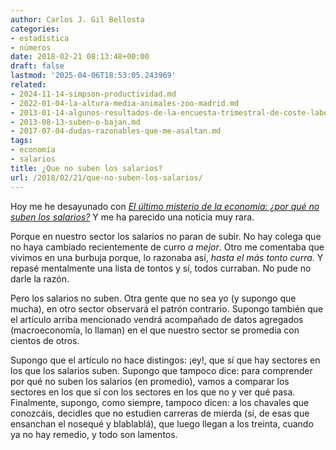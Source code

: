 ```yaml
---
author: Carlos J. Gil Bellosta
categories:
- estadística
- números
date: 2018-02-21 08:13:48+00:00
draft: false
lastmod: '2025-04-06T18:53:05.243969'
related:
- 2024-11-14-simpson-productividad.md
- 2022-01-04-la-altura-media-animales-zoo-madrid.md
- 2013-01-14-algunos-resultados-de-la-encuesta-trimestral-de-coste-laboral.md
- 2013-08-13-suben-o-bajan.md
- 2017-07-04-dudas-razonables-que-me-asaltan.md
tags:
- economía
- salarios
title: ¿Que no suben los salarios?
url: /2018/02/21/que-no-suben-los-salarios/
---
```


Hoy me he desayunado con [_El último misterio de la economía: ¿por qué no suben los salarios?_](https://www.elconfidencial.com/economia/2018-02-18/salarios-bce-paro-pib-weidmann-precios-inflaicon-ipc-globalizacion-multinacionales-devaluacion-fmi-la-caixa_1520874/) Y me ha parecido una noticia muy rara.

Porque en nuestro sector los salarios no paran de subir. No hay colega que no haya cambiado recientemente de curro _a mejor_. Otro me comentaba que vivimos en una burbuja porque, lo razonaba así, _hasta el más tonto curra_. Y repasé mentalmente una lista de tontos y sí, todos curraban. No pude no darle la razón.

Pero los salarios no suben. Otra gente que no sea yo (y supongo que mucha), en otro sector observará el patrón contrario. Supongo también que el artículo arriba mencionado vendrá acompañado de datos agregados (macroeconomía, lo llaman) en el que nuestro sector se promedia con cientos de otros.

Supongo que el artículo no hace distingos: ¡ey!, que sí que hay sectores en los que los salarios suben. Supongo que tampoco dice: para comprender por qué no suben los salarios (en promedio), vamos a comparar los sectores en los que sí con los sectores en los que no y ver qué pasa. Finalmente, supongo, como siempre, tampoco dicen: a los chavales que conozcáis, decidles que no estudien carreras de mierda (sí, de esas que ensanchan el nosequé y blablablá), que luego llegan a los treinta, cuando ya no hay remedio, y todo son lamentos.